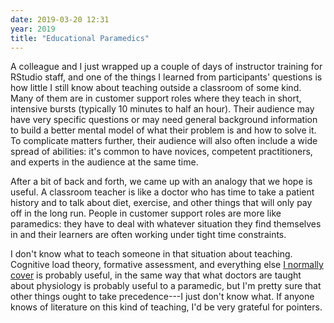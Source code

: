 ```yaml
---
date: 2019-03-20 12:31
year: 2019
title: "Educational Paramedics"
---
```


A colleague and I just wrapped up a couple of days of instructor training for RStudio staff,
and one of the things I learned from participants' questions is
how little I still know about teaching outside a classroom of some kind.
Many of them are in customer support roles
where they teach in short, intensive bursts
(typically 10 minutes to half an hour).
Their audience may have very specific questions or may need general background information
to build a better mental model of what their problem is and how to solve it.
To complicate matters further,
their audience will also often include a wide spread of abilities:
it's common to have novices, competent practitioners, and experts in the audience at the same time.

After a bit of back and forth,
we came up with an analogy that we hope is useful.
A classroom teacher is like a doctor who has time to take a patient history
and to talk about diet, exercise, and other things that will only pay off in the long run.
People in customer support roles are more like paramedics:
they have to deal with whatever situation they find themselves in
and their learners are often working under tight time constraints.

I don't know what to teach someone in that situation about teaching.
Cognitive load theory, formative assessment, and everything else [I normally cover](http://teachtogether.tech)
is probably useful,
in the same way that what doctors are taught about physiology is probably useful to a paramedic,
but I'm pretty sure that other things ought to take precedence---I just don't know what.
If anyone knows of literature on this kind of teaching,
I'd be very grateful for pointers.
